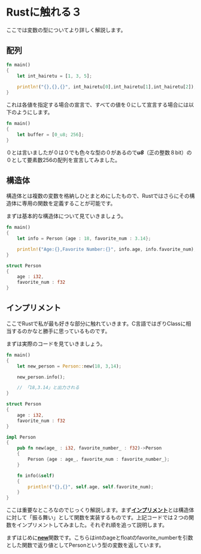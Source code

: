 # Rustに触れる３
ここでは変数の型についてより詳しく解説します。

## 配列
```rs
fn main()
{
    let int_hairetu = [1, 3, 5];
    
    println!("{},{},{}", int_hairetu[0],int_hairetu[1],int_hairetu[2]);
}
```

これは各値を指定する場合の宣言で、すべての値を０にして宣言する場合には以下のようにします。

```rs
fn main()
{
    let buffer = [0_u8; 256];
}
```
０とは言いましたが０は０でも色々な型の０があるので***u8***（正の整数８bit）の０として要素数256の配列を宣言してみました。

## 構造体
構造体とは複数の変数を格納しひとまとめにしたもので、Rustではさらにその構造体に専用の関数を定義することが可能です。

まずは基本的な構造体について見ていきましょう。

```rs
fn main()
{
    let info = Person {age : 18, favorite_num : 3.14};

    println!("Age:{},Favorite Number:{}", info.age, info.favorite_num);
}

struct Person
{
    age : i32,
    favorite_num : f32
}
```

## インプリメント
ここでRustで私が最も好きな部分に触れていきます。C言語ではぎりClassに相当するのかなと勝手に思っているものです。

まずは実際のコードを見ていきましょう。

```rs
fn main()
{
    let new_person = Person::new(18, 3,14);

    new_person.info();

    // 「18,3.14」と出力される
}

struct Person
{
    age : i32,
    favorite_num : f32
}

impl Person
{
    pub fn new(age_ : i32, favorite_number_ : f32)->Person
    {
        Person {age : age_, favorite_num : favorite_number_};
    }

    fn info(&self)
    {
        println!("{},{}", self.age, self.favorite_num);
    }
}
```

ここは重要なところなのでじっくり解説します。まず<u>**インプリメント**</u>とは構造体に対して「振る舞い」として関数を実装するものです。上記コードでは２つの関数をインプリメントしてみました。それぞれ順を追って説明します。

まずはじめに<u>**new**</u>関数です。こちらはintのageとfloatのfavorite_numberを引数とした関数で返り値としてPersonという型の変数を返しています。

